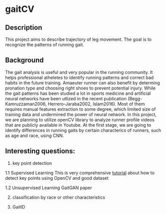 # gaitCV

## Description

This project aims to describe trajectory of leg movement. The goal is to recognize the patterns of running gait.  

## Background

The gait analysis is useful and very popular in the running community. It helps professional atheletes to identify running patterns and correct bad habits in the future training. Amaeuter runner can also benefit by determing pronation type and choosing right shoes to prevent potential injury. While the gait patterns has been studied a lot in sports medicine and artificial neural networks have been utlized in the recent publication (Begg-Kamruzzaman2006, Herrero-Jaraba2002, Islam2016). Most of them requires manual features extraction to some degree, which limited size of training data and undermined the power of neural network. In this project, we are planning to utilize openCV library to analyze runner profile videos that are publicly available in Youtube. At the first stage, we are going to identify differences in running gaits by certain characterics of runners, such as age and race, using CNN. 

## Interesting questions:

1. key point detection

1.1 Supervised Learning
This is very comprehensive [tutorial]((https://www.learnopencv.com/deep-learning-based-human-pose-estimation-using-opencv-cpp-python/)) about how to detect key points using OpenCV and good dataset 

1.2 Unsupervised Learning
GaitGAN paper

2. classification by race or other characteristics 

3. GaitID




